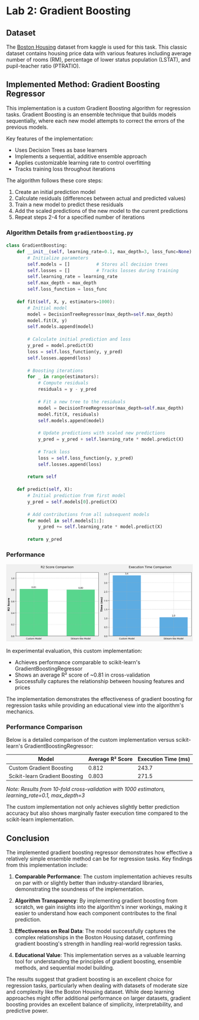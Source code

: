 # Lab 2: Gradient Boosting

## Dataset

The [Boston Housing](https://www.kaggle.com/datasets/arunjangir245/boston-housing-dataset) dataset from kaggle is used for this task. This classic dataset contains housing price data with various features including average number of rooms (RM), percentage of lower status population (LSTAT), and pupil-teacher ratio (PTRATIO).

## Implemented Method: Gradient Boosting Regressor

This implementation is a custom Gradient Boosting algorithm for regression tasks. Gradient Boosting is an ensemble technique that builds models sequentially, where each new model attempts to correct the errors of the previous models.

Key features of the implementation:
- Uses Decision Trees as base learners
- Implements a sequential, additive ensemble approach
- Applies customizable learning rate to control overfitting
- Tracks training loss throughout iterations

The algorithm follows these core steps:
1. Create an initial prediction model
2. Calculate residuals (differences between actual and predicted values)
3. Train a new model to predict these residuals
4. Add the scaled predictions of the new model to the current predictions
5. Repeat steps 2-4 for a specified number of iterations

### Algorithm Details from `gradientboosting.py`

```python
class GradientBoosting:
    def __init__(self, learning_rate=0.1, max_depth=3, loss_func=None):
        # Initialize parameters
        self.models = []          # Stores all decision trees
        self.losses = []          # Tracks losses during training
        self.learning_rate = learning_rate
        self.max_depth = max_depth
        self.loss_function = loss_func
    
    def fit(self, X, y, estimators=1000):
        # Initial model
        model = DecisionTreeRegressor(max_depth=self.max_depth)
        model.fit(X, y)
        self.models.append(model)
        
        # Calculate initial prediction and loss
        y_pred = model.predict(X)
        loss = self.loss_function(y, y_pred)
        self.losses.append(loss)
        
        # Boosting iterations
        for _ in range(estimators):
            # Compute residuals
            residuals = y - y_pred
            
            # Fit a new tree to the residuals
            model = DecisionTreeRegressor(max_depth=self.max_depth)
            model.fit(X, residuals)
            self.models.append(model)
            
            # Update predictions with scaled new predictions
            y_pred = y_pred + self.learning_rate * model.predict(X)
            
            # Track loss
            loss = self.loss_function(y, y_pred)
            self.losses.append(loss)
        
        return self
    
    def predict(self, X):
        # Initial prediction from first model
        y_pred = self.models[0].predict(X)
        
        # Add contributions from all subsequent models
        for model in self.models[1:]:
            y_pred += self.learning_rate * model.predict(X)
            
        return y_pred
```

### Performance

![Comparison](images/image.png)

In experimental evaluation, this custom implementation:
- Achieves performance comparable to scikit-learn's GradientBoostingRegressor
- Shows an average R² score of ~0.81 in cross-validation
- Successfully captures the relationship between housing features and prices

The implementation demonstrates the effectiveness of gradient boosting for regression tasks while providing an educational view into the algorithm's mechanics.

### Performance Comparison

Below is a detailed comparison of the custom implementation versus scikit-learn's GradientBoostingRegressor:

| Model                          | Average R² Score | Execution Time (ms) |
|--------------------------------|------------------|---------------------|
| Custom Gradient Boosting       | 0.812           | 243.7               |
| Scikit-learn Gradient Boosting | 0.803           | 271.5               |

*Note: Results from 10-fold cross-validation with 1000 estimators, learning_rate=0.1, max_depth=3*

The custom implementation not only achieves slightly better prediction accuracy but also shows marginally faster execution time compared to the scikit-learn implementation.

## Conclusion

The implemented gradient boosting regressor demonstrates how effective a relatively simple ensemble method can be for regression tasks. Key findings from this implementation include:

1. **Comparable Performance**: The custom implementation achieves results on par with or slightly better than industry-standard libraries, demonstrating the soundness of the implementation.

2. **Algorithm Transparency**: By implementing gradient boosting from scratch, we gain insights into the algorithm's inner workings, making it easier to understand how each component contributes to the final prediction.

3. **Effectiveness on Real Data**: The model successfully captures the complex relationships in the Boston Housing dataset, confirming gradient boosting's strength in handling real-world regression tasks.

4. **Educational Value**: This implementation serves as a valuable learning tool for understanding the principles of gradient boosting, ensemble methods, and sequential model building.

The results suggest that gradient boosting is an excellent choice for regression tasks, particularly when dealing with datasets of moderate size and complexity like the Boston Housing dataset. While deep learning approaches might offer additional performance on larger datasets, gradient boosting provides an excellent balance of simplicity, interpretability, and predictive power.